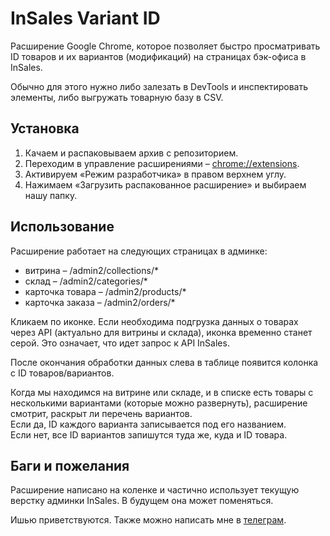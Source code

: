 # InSales Variant ID

Расширение Google Chrome, которое позволяет быстро просматривать ID товаров и их вариантов (модификаций) на страницах бэк-офиса в InSales.

Обычно для этого нужно либо залезать в DevTools и инспектировать элементы, либо выгружать товарную базу в CSV.


## Установка

1. Качаем и распаковываем архив с репозиторием.
1. Переходим в управление расширениями – [chrome://extensions]().
1. Активируем «Режим разработчика» в правом верхнем углу.
1. Нажимаем «Загрузить распакованное расширение» и выбираем нашу папку.


## Использование

Расширение работает на следующих страницах в админке:
- витрина – /admin2/collections/*
- склад – /admin2/categories/*
- карточка товара – /admin2/products/*
- карточка заказа – /admin2/orders/*

Кликаем по иконке. Если необходима подгрузка данных о товарах через API (актуально для витрины и склада), иконка временно станет серой. Это означает, что идет запрос к API InSales.

После окончания обработки данных слева в таблице появится колонка с ID товаров/вариантов.

Когда мы находимся на витрине или складе, и в списке есть товары с несколькими вариантами (которые можно развернуть), расширение смотрит, раскрыт ли перечень вариантов.  
Если да, ID каждого варианта записывается под его названием.  
Если нет, все ID вариантов запишутся туда же, куда и ID товара.


## Баги и пожелания

Расширение написано на коленке и частично использует текущую верстку админки InSales. В будущем она может поменяться.

Ишью приветствуются. Также можно написать мне в [телеграм](https://t.me/kokoc).
